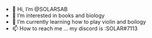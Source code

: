 - 👋 Hi, I’m @SOLARSAB
- 👀 I’m interested in books and biology 
- 🌱 I’m currently learning how to play violin and boilogy
- 📫 How to reach me ... my discord is :SOLAR#7113

<!---
SOLARSAB/SOLARSAB is a ✨ special ✨ repository because its `README.md` (this file) appears on your GitHub profile.
You can click the Preview link to take a look at your changes.
--->
